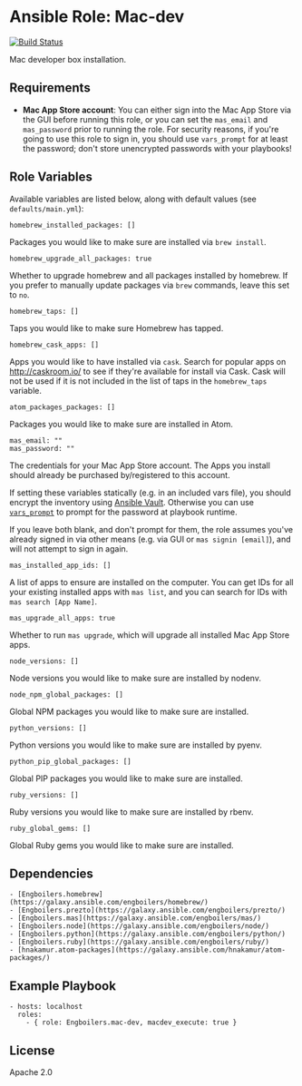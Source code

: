 # Ansible Role: Mac-dev

[![Build Status](https://travis-ci.org/engboilers/ansible-role-mac-dev.svg?branch=master)](https://travis-ci.org/engboilers/ansible-role-mac-dev)

Mac developer box installation.

## Requirements

  - **Mac App Store account**: You can either sign into the Mac App Store via the GUI before running this role, or you can set the `mas_email` and `mas_password` prior to running the role. For security reasons, if you're going to use this role to sign in, you should use `vars_prompt` for at least the password; don't store unencrypted passwords with your playbooks!

## Role Variables

Available variables are listed below, along with default values (see `defaults/main.yml`):

    homebrew_installed_packages: []

Packages you would like to make sure are installed via `brew install`.

    homebrew_upgrade_all_packages: true

Whether to upgrade homebrew and all packages installed by homebrew. If you prefer to manually update packages via `brew` commands, leave this set to `no`.

    homebrew_taps: []

Taps you would like to make sure Homebrew has tapped.

    homebrew_cask_apps: []

Apps you would like to have installed via `cask`. Search for popular apps on http://caskroom.io/ to see if they're available for install via Cask. Cask will not be used if it is not included in the list of taps in the `homebrew_taps` variable.

    atom_packages_packages: []

Packages you would like to make sure are installed in Atom.

    mas_email: ""
    mas_password: ""

The credentials for your Mac App Store account. The Apps you install should already be purchased by/registered to this account.

If setting these variables statically (e.g. in an included vars file), you should encrypt the inventory using [Ansible Vault](http://docs.ansible.com/ansible/playbooks_vault.html). Otherwise you can use [`vars_prompt`](http://docs.ansible.com/ansible/playbooks_prompts.html) to prompt for the password at playbook runtime.

If you leave both blank, and don't prompt for them, the role assumes you've already signed in via other means (e.g. via GUI or `mas signin [email]`), and will not attempt to sign in again.

    mas_installed_app_ids: []

A list of apps to ensure are installed on the computer. You can get IDs for all your existing installed apps with `mas list`, and you can search for IDs with `mas search [App Name]`.

    mas_upgrade_all_apps: true

Whether to run `mas upgrade`, which will upgrade all installed Mac App Store apps.

    node_versions: []

Node versions you would like to make sure are installed by nodenv.

    node_npm_global_packages: []

Global NPM packages you would like to make sure are installed.

    python_versions: []

Python versions you would like to make sure are installed by pyenv.

    python_pip_global_packages: []

Global PIP packages you would like to make sure are installed.

    ruby_versions: []

Ruby versions you would like to make sure are installed by rbenv.

    ruby_global_gems: []

Global Ruby gems you would like to make sure are installed.

## Dependencies

    - [Engboilers.homebrew](https://galaxy.ansible.com/engboilers/homebrew/)
    - [Engboilers.prezto](https://galaxy.ansible.com/engboilers/prezto/)
    - [Engboilers.mas](https://galaxy.ansible.com/engboilers/mas/)
    - [Engboilers.node](https://galaxy.ansible.com/engboilers/node/)
    - [Engboilers.python](https://galaxy.ansible.com/engboilers/python/)
    - [Engboilers.ruby](https://galaxy.ansible.com/engboilers/ruby/)
    - [hnakamur.atom-packages](https://galaxy.ansible.com/hnakamur/atom-packages/)

## Example Playbook

    - hosts: localhost
      roles:
        - { role: Engboilers.mac-dev, macdev_execute: true }

## License

Apache 2.0
